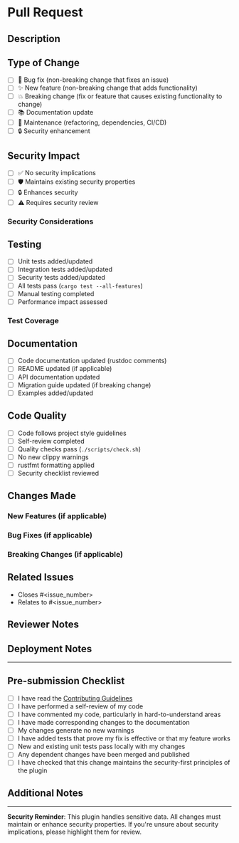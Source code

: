 # Pull Request

## Description
<!-- Provide a brief description of the changes in this PR -->

## Type of Change
<!-- Mark the relevant option with an "x" -->
- [ ] 🐛 Bug fix (non-breaking change that fixes an issue)
- [ ] ✨ New feature (non-breaking change that adds functionality)
- [ ] 💥 Breaking change (fix or feature that causes existing functionality to change)
- [ ] 📚 Documentation update
- [ ] 🔧 Maintenance (refactoring, dependencies, CI/CD)
- [ ] 🔒 Security enhancement

## Security Impact
<!-- Mark the relevant option with an "x" -->
- [ ] ✅ No security implications
- [ ] 🛡️ Maintains existing security properties
- [ ] 🔒 Enhances security
- [ ] ⚠️ Requires security review

### Security Considerations
<!-- If this PR has security implications, describe them here -->

## Testing
<!-- Mark the relevant options with an "x" -->
- [ ] Unit tests added/updated
- [ ] Integration tests added/updated
- [ ] Security tests added/updated
- [ ] All tests pass (`cargo test --all-features`)
- [ ] Manual testing completed
- [ ] Performance impact assessed

### Test Coverage
<!-- Describe what you tested and how -->

## Documentation
<!-- Mark the relevant options with an "x" -->
- [ ] Code documentation updated (rustdoc comments)
- [ ] README updated (if applicable)
- [ ] API documentation updated
- [ ] Migration guide updated (if breaking change)
- [ ] Examples added/updated

## Code Quality
<!-- Mark the relevant options with an "x" -->
- [ ] Code follows project style guidelines
- [ ] Self-review completed
- [ ] Quality checks pass (`./scripts/check.sh`)
- [ ] No new clippy warnings
- [ ] rustfmt formatting applied
- [ ] Security checklist reviewed

## Changes Made
<!-- Provide a more detailed description of what was changed -->

### New Features (if applicable)
<!-- List new features added -->

### Bug Fixes (if applicable)
<!-- List bugs fixed -->

### Breaking Changes (if applicable)
<!-- List any breaking changes and migration path -->

## Related Issues
<!-- Link related issues -->
- Closes #<issue_number>
- Relates to #<issue_number>

## Reviewer Notes
<!-- Any specific areas you'd like reviewers to focus on? -->

## Deployment Notes
<!-- Any special considerations for deployment? -->

---

## Pre-submission Checklist
<!-- Mark ALL items with an "x" before submitting -->
- [ ] I have read the [Contributing Guidelines](CONTRIBUTING.md)
- [ ] I have performed a self-review of my code
- [ ] I have commented my code, particularly in hard-to-understand areas
- [ ] I have made corresponding changes to the documentation
- [ ] My changes generate no new warnings
- [ ] I have added tests that prove my fix is effective or that my feature works
- [ ] New and existing unit tests pass locally with my changes
- [ ] Any dependent changes have been merged and published
- [ ] I have checked that this change maintains the security-first principles of the plugin

## Additional Notes
<!-- Add any additional notes for reviewers -->

---

**Security Reminder**: This plugin handles sensitive data. All changes must maintain or enhance security properties. If you're unsure about security implications, please highlight them for review.
